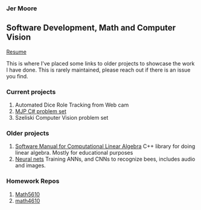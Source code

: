 
### Jer Moore

## Software Development, Math and Computer Vision
[Resume](https://my.indeed.com/p/jeremiahm-25zeey5)

This is where I've placed some links to older projects to showcase the work I have done. This is rarely maintained, please reach out if there is an issue you find. 

### Current projects
1. Automated Dice Role Tracking from Web cam
2. [MJP C# problem set](https://github.com/Thedegreeisalie/mjpCSharp)
3. Szeliski Computer Vision problem set  

### Older projects 
1. [Software Manual for Computational Linear Algebra](https://thedegreeisalie.github.io/Math5610/softwareManual/) C++ library for doing linear algebra. Mostly for educational purposes 
2. [Neural nets](https://thedegreeisalie.github.io/cs5600/) Training ANNs, and CNNs to recognize bees, includes audio and images. <!-- 3. [Broken link]() Data Science project -->

### Homework Repos

1. [Math5610](https://thedegreeisalie.github.io/Math5610)
2. [math4610](https://thedegreeisalie.github.io/math4610)
